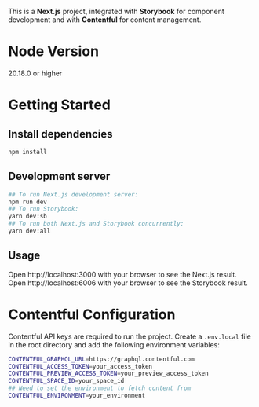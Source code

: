 This is a **Next.js** project, integrated with **Storybook** for component development and with **Contentful** for content management.

# Node Version

20.18.0 or higher

# Getting Started

## Install dependencies

```bash
npm install
```

## Development server

```bash
## To run Next.js development server:
npm run dev
## To run Storybook:
yarn dev:sb
## To run both Next.js and Storybook concurrently:
yarn dev:all
```

## Usage

Open http://localhost:3000 with your browser to see the Next.js result.
Open http://localhost:6006 with your browser to see the Storybook result.

# Contentful Configuration

Contentful API keys are required to run the project.
Create a `.env.local` file in the root directory and add the following environment variables:

```bash
CONTENTFUL_GRAPHQL_URL=https://graphql.contentful.com
CONTENTFUL_ACCESS_TOKEN=your_access_token
CONTENTFUL_PREVIEW_ACCESS_TOKEN=your_preview_access_token
CONTENTFUL_SPACE_ID=your_space_id
## Need to set the environment to fetch content from
CONTENTFUL_ENVIRONMENT=your_environment

```
